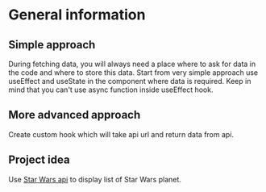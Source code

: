 # General information

## Simple approach

During fetching data, you will always need a place where to ask for data in the code and where to store this data.
Start from very simple approach use useEffect and useState in the component where data is required.
Keep in mind that you can't use async function inside useEffect hook.

## More advanced approach

Create custom hook which will take api url and return data from api.


## Project idea

Use [Star Wars api](https://swapi.dev/documentation) to display list of Star Wars planet. 
